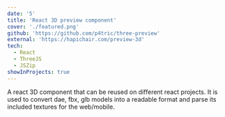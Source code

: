 ```yaml
---
date: '5'
title: 'React 3D preview component'
cover: './featured.png'
github: 'https://github.com/p4tric/three-preview'
external: 'https://hapichair.com/preview-3d'
tech:
  - React
  - ThreeJS
  - JSZip
showInProjects: true
---
```


A react 3D component that can be reused on different react projects. It is used to convert dae, fbx, glb models into a readable format and parse its included textures for the web/mobile.
